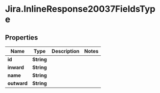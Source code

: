 # Jira.InlineResponse20037FieldsType

## Properties

Name | Type | Description | Notes
------------ | ------------- | ------------- | -------------
**id** | **String** |  | 
**inward** | **String** |  | 
**name** | **String** |  | 
**outward** | **String** |  | 


